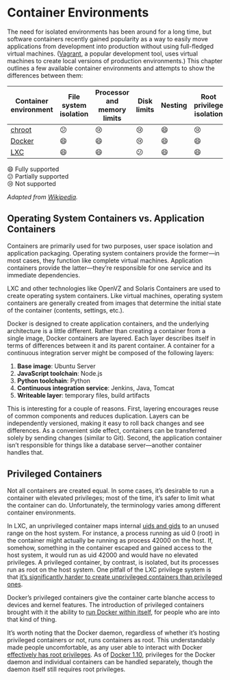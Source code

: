 # Container Environments

The need for isolated environments has been around for a long time, but software containers recently gained popularity as a way to easily move applications from development into production without using full-fledged virtual machines. ([Vagrant][vagrant], a popular development tool, uses virtual machines to create local versions of production environments.) This chapter outlines a few available container environments and attempts to show the differences between them:

| Container environment      | File system isolation      | Processor and memory limits | Disk limits                  | Nesting                     | Root privilege isolation    |
|----------------------------|----------------------------|-----------------------------|------------------------------|-----------------------------|-----------------------------|
| [chroot][chroot]           | :confused:                 | :cry:                       | :cry:                        | :smile:                     | :cry:                       |
| [Docker][docker]           | :smile:                    | :smile:                     | :cry:                        | :smile:                     | :smile:                     |
| [LXC][lxc]                 | :smile:                    | :smile:                     | :confused:                   | :smile:                     | :smile:                     |

:smile:    Fully supported  
:confused: Partially supported  
:cry:      Not supported

*Adapted from [Wikipedia][environment-comparison].*

## Operating System Containers vs. Application Containers

Containers are primarily used for two purposes, user space isolation and application packaging. Operating system containers provide the former—in most cases, they function like complete virtual machines. Application containers provide the latter—they’re responsible for one service and its immediate dependencies.

LXC and other technologies like OpenVZ and Solaris Containers are used to create operating system containers. Like virtual machines, operating system containers are generally created from images that determine the initial state of the container (contents, settings, etc.).

Docker is designed to create application containers, and the underlying architecture is a little different. Rather than creating a container from a single image, Docker containers are layered. Each layer describes itself in terms of differences between it and its parent container. A container for a continuous integration server might be composed of the following layers:

1.  **Base image**: Ubuntu Server
2.  **JavaScript toolchain**: Node.js
3.  **Python toolchain**: Python
4.  **Continuous integration service**: Jenkins, Java, Tomcat
5.  **Writeable layer**: temporary files, build artifacts

This is interesting for a couple of reasons. First, layering encourages reuse of common components and reduces duplication. Layers can be independently versioned, making it easy to roll back changes and see differences. As a convenient side effect, containers can be transferred solely by sending changes (similar to Git). Second, the application container isn’t responsible for things like a database server—another container handles that.

## Privileged Containers

Not all containers are created equal. In some cases, it’s desirable to run a container with elevated privileges; most of the time, it’s safer to limit what the container can do. Unfortunately, the terminology varies among different container environments.

In LXC, an unprivileged container maps internal [uids and gids][uid] to an unused range on the host system. For instance, a process running as uid 0 (root) in the container might actually be running as process 42000 on the host. If, somehow, something in the container escaped and gained access to the host system, it would run as uid 42000 and would have no elevated privileges. A privileged container, by contrast, is isolated, but its processes run as root on the host system. One pitfall of the LXC privilege system is that [it’s significantly harder to create unprivileged containers than privileged ones][lxc-getting-started].

Docker’s privileged containers give the container carte blanche access to devices and kernel features. The introduction of privileged containers brought with it the ability to [run Docker within itself][docker-in-docker], for people who are into that kind of thing.

It’s worth noting that the Docker daemon, regardless of whether it’s hosting privileged containers or not, runs containers as root. This understandably made people uncomfortable, as any user able to interact with Docker [effectively has root privileges][docker-root]. As of [Docker 1.10][docker-1.10], privileges for the Docker daemon and individual containers can be handled separately, though the daemon itself still requires root privileges.

[chroot]: chroot/Introduction.md
[docker]: Docker/Introduction.md
[docker-1.10]: https://blog.docker.com/2016/02/docker-1-10/
[docker-in-docker]: https://blog.docker.com/2013/09/docker-can-now-run-within-docker/
[docker-root]: http://reventlov.com/advisories/using-the-docker-command-to-root-the-host
[environment-comparison]: https://en.wikipedia.org/wiki/Operating-system-level_virtualization#Implementations
[lxc]: LXC/Introduction.md
[lxc-getting-started]: https://linuxcontainers.org/lxc/getting-started/
[uid]: https://en.wikipedia.org/wiki/User_identifier
[vagrant]: https://www.vagrantup.com/
